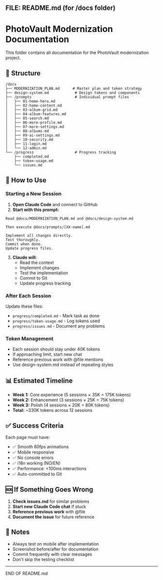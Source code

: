 ## FILE: README.md (for /docs folder)

# PhotoVault Modernization Documentation

This folder contains all documentation for the PhotoVault modernization project.

## 📁 Structure

```
/docs
├── MODERNIZATION_PLAN.md      # Master plan and token strategy
├── design-system.md            # Design tokens and components
├── /prompts                    # Individual prompt files
│   ├── 01-home-hero.md
│   ├── 02-home-content.md
│   ├── 03-album-grid.md
│   ├── 04-album-features.md
│   ├── 05-search.md
│   ├── 06-more-profile.md
│   ├── 07-more-settings.md
│   ├── 08-albums.md
│   ├── 09-ai-settings.md
│   ├── 10-security.md
│   ├── 11-login.md
│   └── 12-admin.md
└── /progress                   # Progress tracking
    ├── completed.md
    ├── token-usage.md
    └── issues.md
```

## 🚀 How to Use

### Starting a New Session

1. **Open Claude Code** and connect to GitHub
2. **Start with this prompt:**

```
Read @docs/MODERNIZATION_PLAN.md and @docs/design-system.md

Then execute @docs/prompts/[XX-name].md

Implement all changes directly.
Test thoroughly.
Commit when done.
Update progress files.
```

3. **Claude will:**
   - Read the context
   - Implement changes
   - Test the implementation
   - Commit to Git
   - Update progress tracking

### After Each Session

Update these files:

- `progress/completed.md` - Mark task as done
- `progress/token-usage.md` - Log tokens used
- `progress/issues.md` - Document any problems

### Token Management

- Each session should stay under 40K tokens
- If approaching limit, start new chat
- Reference previous work with @file mentions
- Use design-system.md instead of repeating styles

## 📊 Estimated Timeline

- **Week 1:** Core experience (5 sessions × 35K = 175K tokens)
- **Week 2:** Enhancement (3 sessions × 25K = 75K tokens)
- **Week 3:** Polish (4 sessions × 20K = 80K tokens)
- **Total:** ~330K tokens across 12 sessions

## ✅ Success Criteria

Each page must have:

- ✅ Smooth 60fps animations
- ✅ Mobile responsive
- ✅ No console errors
- ✅ i18n working (NO/EN)
- ✅ Performance: <100ms interactions
- ✅ Auto-committed to Git

## 🆘 If Something Goes Wrong

1. **Check issues.md** for similar problems
2. **Start new Claude Code chat** if stuck
3. **Reference previous work** with @file
4. **Document the issue** for future reference

## 📝 Notes

- Always test on mobile after implementation
- Screenshot before/after for documentation
- Commit frequently with clear messages
- Don't skip the testing checklist

---

END OF README.md
